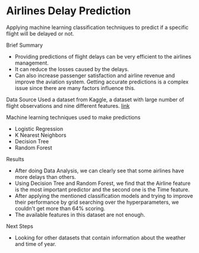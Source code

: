 # Airlines Delay Prediction

Applying machine learning classification techniques to predict if a specific flight will be delayed or not.

Brief Summary
- Providing predictions of flight delays can be very efficient to the airlines management.
- It can reduce the losses caused by the delays.
- Can also increase passenger satisfaction and airline revenue and improve the aviation system.
Getting accurate predictions is a complex issue since there are many factors influence this.

Data Source
Used a dataset from Kaggle, a dataset with large number of flight observations and nine different features.
[link](https://www.kaggle.com/datasets/jimschacko/airlines-dataset-to-predict-a-delay/data)

Machine learning techniques used to make predictions
- Logistic Regression
- K Nearest Neighbors
- Decision Tree
- Random Forest

Results
- After doing Data Analysis, we can clearly see that some airlines have more delays than others.
- Using Decision Tree and Random Forest, we find that the Airline feature is the most important predictor and the second one is the Time feature.
- After applying the mentioned classification models and trying to improve their performance by grid searching over the hyperparameters, we couldn't get more than 64% scoring.
- The available features in this dataset are not enough.

Next Steps
- Looking for other datasets that contain information about the weather and time of year.
